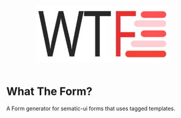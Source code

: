 <p align="center">
  <br /><br />
  <img src="./src/resources/logo.svg" alt="WTF" height="150" />
  <br /><br />
</p>

# What The Form?

A Form generator for sematic-ui forms that uses tagged templates.
